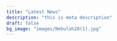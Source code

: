 ```yaml
---
title: "Latest News"
description: "this is meta description"
draft: false
bg_image: "images/Nebula%20(1).jpg"
---
```

